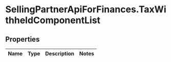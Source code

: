 # SellingPartnerApiForFinances.TaxWithheldComponentList

## Properties
Name | Type | Description | Notes
------------ | ------------- | ------------- | -------------
